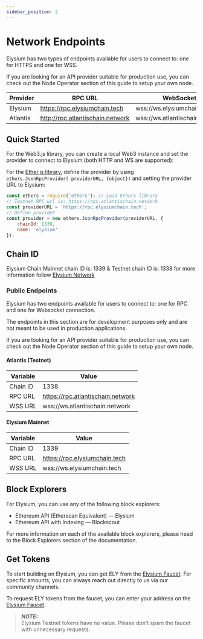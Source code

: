 ```yaml
---
sidebar_position: 2
---
```


# Network Endpoints

Elysium has two types of endpoints available for users to connect to: one for HTTPS and one for WSS.

If you are looking for an API provider suitable for production use, you can check out the Node Operator section of
this guide to setup your own node.

| Provider | RPC URL                          | WebSocket                  |
|----------|----------------------------------|----------------------------|
| Elysium  | https://rpc.elysiumchain.tech    | wss://ws.elysiumchain.tech |
| Atlantis | http://rpc.atlantischain.network | wss://ws.atlantischain.network |

## Quick Started

For the Web3.js library, you can create a local Web3 instance and set the provider to connect to Elysium (both HTTP and
WS are supported):

For the [Ether.js library](https://docs.ethers.org/v5/),
define the provider by using `ethers.JsonRpcProvider(
providerURL, {object})` and setting the
provider URL to Elysium:

``` js
const ethers = require('ethers'); // Load Ethers library
// Testnet RPC url is: https://rpc.atlantischain.network
const providerURL = 'https://rpc.elysiumchain.tech';
// Define provider
const provider = new ethers.JsonRpcProvider(providerURL, {
    chainId: 1339,
    name: 'elysium'
});
```

## Chain ID

Elysium Chain Mainnet chain ID is: 1339 & Testnet chain ID is: 1338 for more information follow [Elysium Network](/docs/intro#elysium-networks)

### Public Endpoints

Elysium has two endpoints available for users to connect to: one for RPC and one for Websocket connection.

The endpoints in this section are for development purposes only and are not meant to be used in production applications.

If you are looking for an API provider suitable for production use, you can check out the Node Operator section of
this guide to setup your own node.

#### Atlantis (Testnet)

| Variable  | Value                             |
|-----------|-----------------------------------|
| Chain ID	 | 1338                              |
| RPC URL   | https://rpc.atlantischain.network | 
| WSS URL	  | wss://ws.atlantischain.network    | 

#### Elysium Mainnet

| Variable  | Value                         |
|-----------|-------------------------------|
| Chain ID	 | 1339                          |
| RPC URL   | https://rpc.elysiumchain.tech | 
| WSS URL	  | wss://ws.elysiumchain.tech    | 

## Block Explorers

For Elysium, you can use any of the following block explorers:

- Ethereum API (Etherscan Equivalent) — Elysium
- Ethereum API with Indexing — Blockscout

For more information on each of the available block explorers, please head to the Block Explorers section of the
documentation.

## Get Tokens

To start building on Elysium, you can get ELY from the [Elysium Faucet](https://faucet.atlantischain.network/). For specific amounts, you can always reach
out directly to us via our community channels.

To request ELY tokens from the faucet, you can enter your address on the [Elysium Faucet](https://faucet.atlantischain.network/).

> **_NOTE:_**  
> Elysium Testnet tokens have no value. Please don’t spam the faucet with unnecessary requests.
